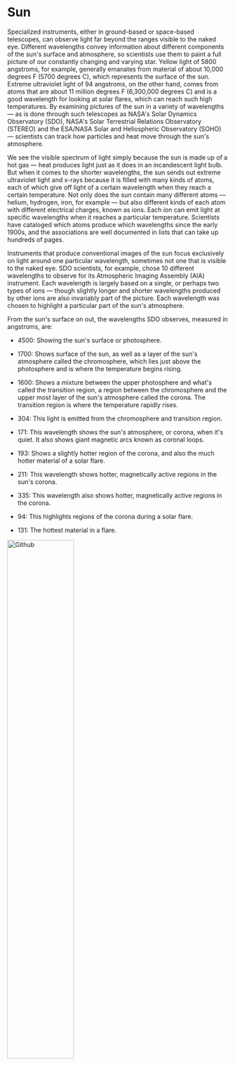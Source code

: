 # Sun

Specialized instruments, either in ground-based or space-based telescopes, can observe light far beyond the ranges visible to the naked eye. Different wavelengths convey information about different components of the sun's surface and atmosphere, so scientists use them to paint a full picture of our constantly changing and varying star.
Yellow light of 5800 angstroms, for example, generally emanates from material of about 10,000 degrees F (5700 degrees C), which represents the surface of the sun. Extreme ultraviolet light of 94 angstroms, on the other hand, comes from atoms that are about 11 million degrees F (6,300,000 degrees C) and is a good wavelength for looking at solar flares, which can reach such high temperatures. By examining pictures of the sun in a variety of wavelengths — as is done through such telescopes as NASA's Solar Dynamics Observatory (SDO), NASA's Solar Terrestrial Relations Observatory (STEREO) and the ESA/NASA Solar and Heliospheric Observatory (SOHO) — scientists can track how particles and heat move through the sun's atmosphere.

We see the visible spectrum of light simply because the sun is made up of a hot gas — heat produces light just as it does in an incandescent light bulb. But when it comes to the shorter wavelengths, the sun sends out extreme ultraviolet light and x-rays because it is filled with many kinds of atoms, each of which give off light of a certain wavelength when they reach a certain temperature. Not only does the sun contain many different atoms — helium, hydrogen, iron, for example — but also different kinds of each atom with different electrical charges, known as ions. Each ion can emit light at specific wavelengths when it reaches a particular temperature. Scientists have cataloged which atoms produce which wavelengths since the early 1900s, and the associations are well documented in lists that can take up hundreds of pages.

Instruments that produce conventional images of the sun focus exclusively on light around one particular wavelength, sometimes not one that is visible to the naked eye. SDO scientists, for example, chose 10 different wavelengths to observe for its Atmospheric Imaging Assembly (AIA) instrument. Each wavelength is largely based on a single, or perhaps two types of ions — though slightly longer and shorter wavelengths produced by other ions are also invariably part of the picture. Each wavelength was chosen to highlight a particular part of the sun's atmosphere.

From the sun's surface on out, the wavelengths SDO observes, measured in angstroms, are:

 - 4500: Showing the sun's surface or photosphere.

 - 1700: Shows surface of the sun, as well as a layer of the sun's atmosphere called the chromosphere, which lies just above the photosphere and is where the temperature begins rising.

 - 1600: Shows a mixture between the upper photosphere and what's called the transition region, a region between the chromosphere and the upper most layer of the sun's atmosphere called the corona. The transition region is where the temperature rapidly rises.

 - 304: This light is emitted from the chromosphere and transition region.

 - 171: This wavelength shows the sun's atmosphere, or corona, when it's quiet. It also shows giant magnetic arcs known as coronal loops.

 - 193: Shows a slightly hotter region of the corona, and also the much hotter material of a solar flare.

 - 211: This wavelength shows hotter, magnetically active regions in the sun's corona.

 - 335: This wavelength also shows hotter, magnetically active regions in the corona.

 - 94: This highlights regions of the corona during a solar flare.

 - 131: The hottest material in a flare.


<img width="55%" align="center" alt="Github" src="https://svs.gsfc.nasa.gov/vis/a010000/a011000/a011071/Sun_Wavelength_Chart_4k-FINAL.jpg" />
